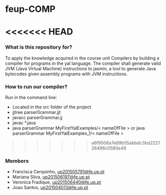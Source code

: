 # feup-COMP #
<<<<<<< HEAD
=======

### What is this repository for? ###

To apply the knowledge acquired in the course unit Compilers by building a compiler for programs in the yal language. 
The compiler shall generate valid JVM (Java Virtual Machine) instructions to jasmin, a tool to generate Java bytecodes given assembly programs
with JVM instructions.

### How to run our compiler? ###

Run in the command line:

* Located in the src folder of the project
* jjtree parserGrammar.jjt
* javacc parserGrammar.jj
* javac *.java
* java parserGrammar MyFirstYalExamples/< nameOfFile > or java parserGrammar MyFirstYalExamples_1/< nameOfFile >
>>>>>>> a6f9508a7e89b55abbdc3bd222126496c0580e49

### Members ###

* Francisca Cerquinho, up201505791@fe.up.pt
* Mariana Silva, up201506197@fe.up.pt
* Veronica Fradique, up201506440@fe.up.pt
* Joao Santos, up201504013@fe.up.pt
